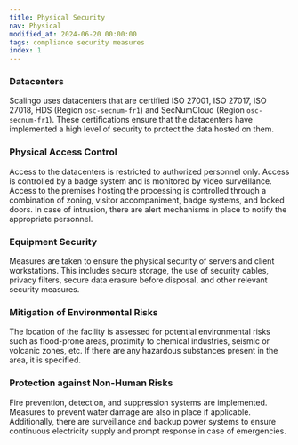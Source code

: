 ```yaml
---
title: Physical Security
nav: Physical
modified_at: 2024-06-20 00:00:00
tags: compliance security measures
index: 1
---
```


### Datacenters

Scalingo uses datacenters that are certified ISO 27001, ISO 27017, ISO 27018, HDS (Region `osc-secnum-fr1`) and
SecNumCloud (Region `osc-secnum-fr1`). These certifications ensure that the datacenters have implemented a high level of
security to protect the data hosted on them.

### Physical Access Control

Access to the datacenters is restricted to authorized personnel only. Access is controlled by a badge system and is
monitored by video surveillance. Access to the premises hosting the processing is controlled through a combination of
zoning, visitor accompaniment, badge systems, and locked doors. In case of intrusion, there are alert mechanisms in
place to notify the appropriate personnel.

### Equipment Security

Measures are taken to ensure the physical security of servers and client workstations. This includes secure storage, the
use of security cables, privacy filters, secure data erasure before disposal, and other relevant security measures.

### Mitigation of Environmental Risks

The location of the facility is assessed for potential environmental risks such as flood-prone areas, proximity to
chemical industries, seismic or volcanic zones, etc. If there are any hazardous substances present in the area, it is
specified.

### Protection against Non-Human Risks

Fire prevention, detection, and suppression systems are implemented. Measures to prevent water damage are also in place
if applicable. Additionally, there are surveillance and backup power systems to ensure continuous electricity supply and
prompt response in case of emergencies.
